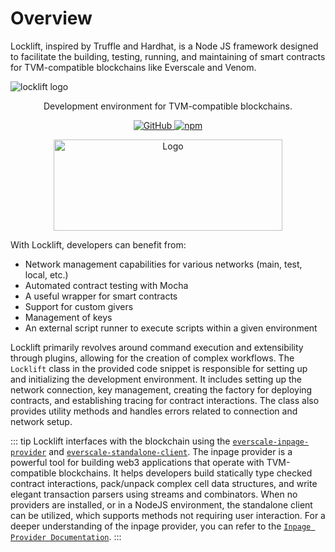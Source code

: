 # Overview

Locklift, inspired by Truffle and Hardhat, is a Node JS framework designed to facilitate the building, testing, running, and maintaining of smart contracts for TVM-compatible blockchains like Everscale and Venom.

![locklift logo](https://user-images.githubusercontent.com/15921290/183642554-6372baf5-bac5-4477-888b-870a6993f666.png)

<p align="center">
    <p align="center">Development environment for TVM-compatible blockchains.</p>
    <p align="center">
        <a href="/LICENSE">
            <img alt="GitHub" src="https://img.shields.io/badge/license-Apache--2.0-orange" />
        </a>
        <a href="https://www.npmjs.com/package/locklift">
            <img alt="npm" src="https://img.shields.io/npm/v/locklift">
        </a>
    </p>
</p>

<p align="center">
  <a href="https://github.com/venom-blockchain/developer-program">
    <img src="https://raw.githubusercontent.com/venom-blockchain/developer-program/main/vf-dev-program.png" alt="Logo" width="366.8" height="146.4">
  </a>
</p>

With Locklift, developers can benefit from:

- Network management capabilities for various networks (main, test, local, etc.)
- Automated contract testing with Mocha
- A useful wrapper for smart contracts
- Support for custom givers
- Management of keys
- An external script runner to execute scripts within a given environment

Locklift primarily revolves around command execution and extensibility through plugins, allowing for the creation of complex workflows. The `Locklift` class in the provided code snippet is responsible for setting up and initializing the development environment. It includes setting up the network connection, key management, creating the factory for deploying contracts, and establishing tracing for contract interactions. The class also provides utility methods and handles errors related to connection and network setup.

::: tip
Locklift interfaces with the blockchain using the [`everscale-inpage-provider`](https://github.com/broxus/everscale-inpage-provider) and [`everscale-standalone-client`](https://github.com/broxus/everscale-standalone-client).
The inpage provider is a powerful tool for building web3 applications that operate with TVM-compatible blockchains. It helps developers build statically type checked contract interactions, pack/unpack complex cell data structures, and write elegant transaction parsers using streams and combinators. When no providers are installed, or in a NodeJS environment, the standalone client can be utilized, which supports methods not requiring user interaction. For a deeper understanding of the inpage provider, you can refer to the
[`Inpage Provider Documentation`](https://docs.broxus.com/).
:::
